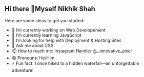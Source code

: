 ## Hi there 👋Myself Nikhik Shah

Here are some ideas to get you started:

- 🔭 I’m currently working on Web Developement
- 🌱 I’m currently learning JavaScript
- 🤔 I’m looking for help with Deployment & Hosting Sites  
- 💬 Ask me about CSS
- 📫 How to reach me: Instagram Handle: @_.innovative_pixel  
- 😄 Pronouns: He/Him
- ⚡ Fun fact: I once hiked to a hidden waterfall—an unforgettable adventure!


